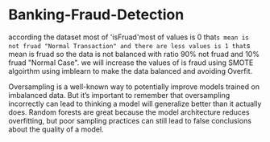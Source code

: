 # Banking-Fraud-Detection
according the dataset most of 'isFruad'most of values is 0 that`s mean is not fruad "Normal Transaction" and there are less values is 1 that`s mean is fruad so the data is not balanced with ratio 90% not fruad and 10% fruad "Normal Case".
we will increase the values of is fraud using SMOTE algoirthm using imblearn to make the data balanced and avoiding Overfit.

Oversampling is a well-known way to potentially improve models trained on imbalanced data. But it’s important to remember that oversampling incorrectly can lead to thinking a model will generalize better than it actually does. Random forests are great because the model architecture reduces overfitting, but poor sampling practices can still lead to false conclusions about the quality of a model.
